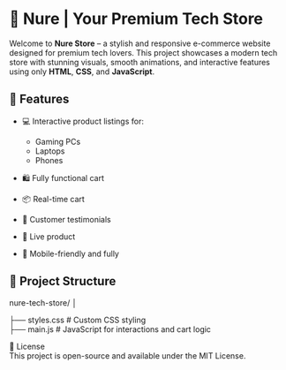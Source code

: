 # 🛒 Nure | Your Premium Tech Store

Welcome to **Nure Store** – a stylish and responsive e-commerce website designed for premium tech lovers. This project showcases a modern tech store with stunning visuals, smooth animations, and interactive features using only **HTML**, **CSS**, and **JavaScript**.<div> 

 <!-- Replace with your actual screenshot path -->
## 🌟 Features
- 💻 Interactive product listings for:
  - Gaming PCs
  - Laptops
  - Phones
  
- 🛍️ Fully functional cart 
- 📦 Real-time cart  
- 💬 Customer testimonials 
- 🔎 Live product 
- 📱 Mobile-friendly and fully 

## 📂 Project Structure<br>
nure-tech-store/
│<br>

├── styles.css # Custom CSS styling<br>
├── main.js # JavaScript for interactions and cart logic<br>




📃 License<br>
This project is open-source and available under the MIT License.

